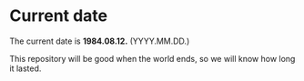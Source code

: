 # Current date

The current date is **1984.08.12.** (YYYY.MM.DD.)

This repository will be good when the world ends, so we will know how long it lasted.